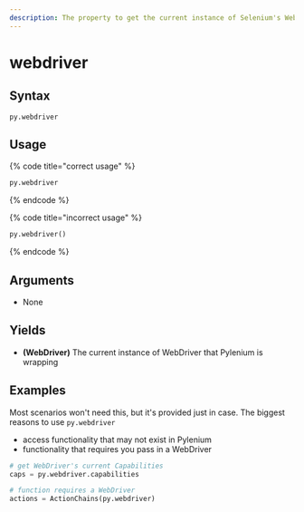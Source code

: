 ```yaml
---
description: The property to get the current instance of Selenium's WebDriver.
---
```


# webdriver

## Syntax

```text
py.webdriver
```

## Usage

{% code title="correct usage" %}
```python
py.webdriver
```
{% endcode %}

{% code title="incorrect usage" %}
```python
py.webdriver()
```
{% endcode %}

## Arguments

* None

## Yields

* **\(WebDriver\)** The current instance of WebDriver that Pylenium is wrapping

## Examples

Most scenarios won't need this, but it's provided just in case. The biggest reasons to use `py.webdriver`

* access functionality that may not exist in Pylenium
* functionality that requires you pass in a WebDriver

```python
# get WebDriver's current Capabilities
caps = py.webdriver.capabilities
```

```python
# function requires a WebDriver
actions = ActionChains(py.webdriver)
```



